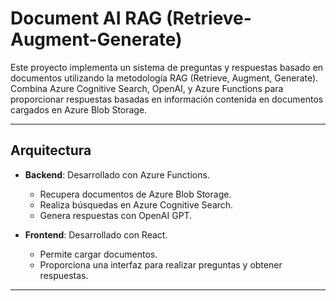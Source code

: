 # Document AI RAG (Retrieve-Augment-Generate)

Este proyecto implementa un sistema de preguntas y respuestas basado en documentos utilizando la metodología RAG (Retrieve, Augment, Generate). Combina Azure Cognitive Search, OpenAI, y Azure Functions para proporcionar respuestas basadas en información contenida en documentos cargados en Azure Blob Storage.

---

## **Arquitectura**

- **Backend**: Desarrollado con Azure Functions.
  - Recupera documentos de Azure Blob Storage.
  - Realiza búsquedas en Azure Cognitive Search.
  - Genera respuestas con OpenAI GPT.
  
- **Frontend**: Desarrollado con React.
  - Permite cargar documentos.
  - Proporciona una interfaz para realizar preguntas y obtener respuestas.

---




